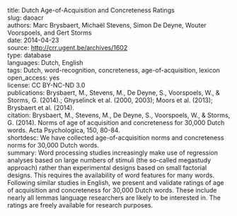 title: Dutch Age-of-Acquisition and Concreteness Ratings \
slug: daoacr \
authors: Marc Brysbaert, Michaël Stevens, Simon De Deyne, Wouter Voorspoels, and Gert Storms \
date: 2014-04-23 \
source: http://crr.ugent.be/archives/1602 \
type: database \
languages: Dutch, English \
tags: Dutch, word-recognition, concreteness, age-of-acquisition, lexicon \
open_access: yes \
license: CC BY-NC-ND 3.0 \
publications: Brysbaert, M., Stevens, M., De Deyne, S., Voorspoels, W., & Storms, G. (2014).; Ghyselinck et al. (2000, 2003); Moors et al. (2013); Brysbaert et al. (2014). \
citation: Brysbaert, M., Stevens, M., De Deyne, S., Voorspoels, W., & Storms, G. (2014). Norms of age of acquisition and concreteness for 30,000 Dutch words. Acta Psychologica, 150, 80-84. \
shortdesc: We have collected age-of-acquisition norms and concreteness norms for 30,000 Dutch words. \
summary: Word processing studies increasingly make use of regression analyses based on large numbers of stimuli (the so-called megastudy approach) rather than experimental designs based on small factorial designs. This requires the availability of word features for many words. Following similar studies in English, we present and validate ratings of age of acquisition and concreteness for 30,000 Dutch words. These include nearly all lemmas language researchers are likely to be interested in. The ratings are freely available for research purposes. 
